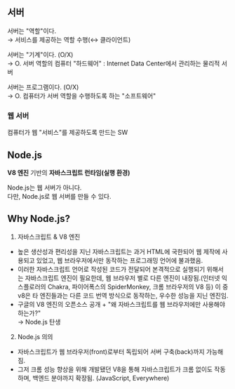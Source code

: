 ## 서버
서버는 "역할"이다.<br>
→ 서비스를 제공하는 역할 수행(↔ 클라이언트)

서버는 "기계"이다. (O/X)  
→ O. 서버 역할의 컴퓨터 "하드웨어" : Internet Data Center에서 관리하는 물리적 서버

서버는 프로그램이다. (O/X)  
→ O. 컴퓨터가 서버 역할을 수행하도록 하는 "소프트웨어" 

 ### 웹 서버 
 컴퓨터가 웹 "서비스"를 제공하도록 만드는 SW 


## Node.js 

<b>V8 엔진</b> 기반의 <b>자바스크립트 런타임(실행 환경)</b>

Node.js는 웹 서버가 아니다.<br> 
다만, Node.js로 웹 서버를 만들 수 있다.

## Why Node.js?
1) 자바스크립트 & V8 엔진
- 높은 생산성과 편리성을 지닌 자바스크립트는 과거 HTML에 국한되어 웹 제작에 사용되고 있었고, 웹 브라우저에서만 동작하는 프로그래밍 언어에 불과했음.
- 이러한 자바스크립트 언어로 작성된 코드가 전달되어 본격적으로 실행되기 위해서는 자바스크립트 엔진이 필요한데, 웹 브라우저 별로 다른 엔진이 내장됨.(인터넷 익스플로러의 Chakra, 파이어폭스의 SpiderMonkey, 크롬 브라우저의 V8 등)  이 중 v8은 타 엔진들과는 다른 코드 번역 방식으로 동작하는, 우수한 성능을 지닌 엔진임.
- 구글의 V8 엔진의 오픈소스 공개 + "왜 자바스크립트를 웹 브라우저에만 사용해야 하는가?"<br>→ Node.js 탄생 

2) Node.js 의의 
 - 자바스크립트가 웹 브라우저(front)로부터 독립되어 서버 구축(back)까지 가능해짐.
 - 그저 크롬 성능 향상을 위해 개발됐던 V8을 통해 자바스크립트가 크롬 없이도 작동하며, 백엔드 분야까지 확장됨. (JavaScript, Everywhere)


